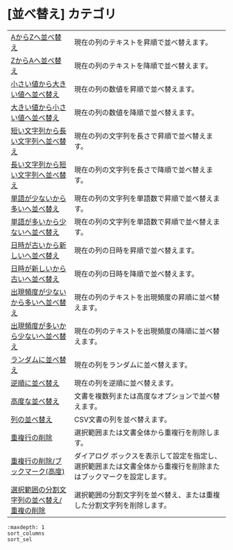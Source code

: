 # \[並べ替え\] カテゴリ

|     |     |
| --- | --- |
| [AからZへ並べ替え](../edit/sort_text_a) | 現在の列のテキストを昇順で並べ替えます。 |
| [ZからAへ並べ替え](../edit/sort_text_d) | 現在の列のテキストを降順で並べ替えます。 |
| [小さい値から大きい値へ並べ替え](../edit/sort_num_a) | 現在の列の数値を昇順で並べ替えます。 |
| [大きい値から小さい値へ並べ替え](../edit/sort_num_d) | 現在の列の数値を降順で並べ替えます。 |
| [短い文字列から長い文字列へ並べ替え](../edit/sort_length_a) | 現在の列の文字列を長さで昇順で並べ替えます。 |
| [長い文字列から短い文字列へ並べ替え](../edit/sort_length_d) | 現在の列の文字列を長さで降順で並べ替えます。 |
| [単語が少ないから多いへ並べ替え](../edit/sort_words_a) | 現在の列の文字列を単語数で昇順で並べ替えます。 |
| [単語が多いから少ないへ並べ替え](../edit/sort_words_d) | 現在の列の文字列を単語数で昇順で並べ替えます。 |
| [日時が古いから新しいへ並べ替え](../edit/sort_date_a) | 現在の列の日時を昇順で並べ替えます。 |
| [日時が新しいから古いへ並べ替え](../edit/sort_date_d) | 現在の列の日時を降順で並べ替えます。 |
| [出現頻度が少ないから多いへ並べ替え](../edit/sort_occurrence_a) | 現在の列のテキストを出現頻度の昇順に並べ替えます。 |
| [出現頻度が多いから少ないへ並べ替え](../edit/sort_occurrence_d) | 現在の列のテキストを出現頻度の降順に並べ替えます。 |
| [ランダムに並べ替え](../edit/sort_random) | 現在の列をランダムに並べ替えます。 |
| [逆順に並べ替え](../edit/sort_reverse) | 現在の列を逆順に並べ替えます。 |
| [高度な並べ替え](../edit/sort_multi) | 文書を複数列または高度なオプションで並べ替えます。 |
| [列の並べ替え](sort_columns) | CSV文書の列を並べ替えます。 |
| [重複行の削除](../edit/delete_duplicate) | 選択範囲または文書全体から重複行を削除します。 |
| [重複行の削除/ブックマーク(高度)](../edit/delete_duplicate_advanced) | ダイアログ ボックスを表示して設定を指定し、選択範囲または文書全体から重複行を削除またはブックマークを設定します。 |
| [選択範囲の分割文字列の並べ替え/重複の削除](sort_sel) | 選択範囲の分割文字列を並べ替え、または重複した分割文字列を削除します。 |


```{toctree}
:maxdepth: 1
sort_columns
sort_sel
```
